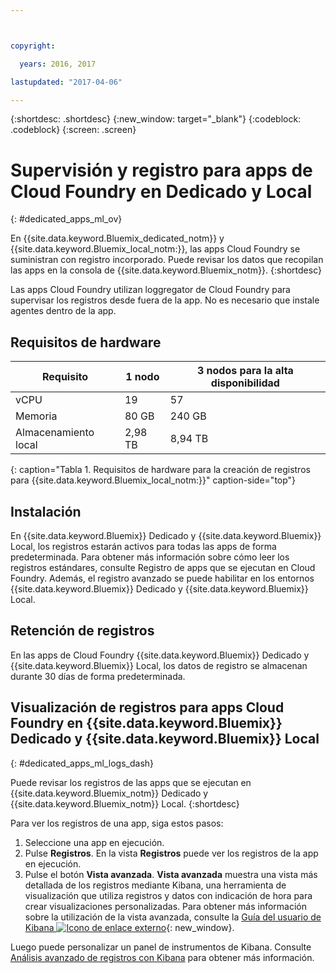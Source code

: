 ```yaml
---



copyright:

  years: 2016, 2017

lastupdated: "2017-04-06"

---
```


{:shortdesc: .shortdesc}
{:new_window: target="_blank"}
{:codeblock: .codeblock}
{:screen: .screen}

<!-- audience blue staging only begin -->

# Supervisión y registro para apps de Cloud Foundry en Dedicado y Local
{: #dedicated_apps_ml_ov}


En {{site.data.keyword.Bluemix_dedicated_notm}} y {{site.data.keyword.Bluemix_local_notm:}}, las apps Cloud Foundry se suministran con registro incorporado. Puede revisar los datos que recopilan las apps en la consola de {{site.data.keyword.Bluemix_notm}}.
{:shortdesc}

Las apps Cloud Foundry utilizan loggregator de Cloud Foundry para supervisar los registros desde fuera de la app. No es necesario que instale agentes dentro de la app.

## Requisitos de hardware


| **Requisito** |    **1 nodo**     | **3 nodos para la alta disponibilidad** |
|-----------------|-------------------|-------------------|
vCPU | 19 | 57 |
Memoria | 80 GB | 240 GB |
Almacenamiento local | 2,98 TB | 8,94 TB |
{: caption="Tabla 1. Requisitos de hardware para la creación de registros para {{site.data.keyword.Bluemix_local_notm:}}" caption-side="top"}

## Instalación

En {{site.data.keyword.Bluemix}} Dedicado y {{site.data.keyword.Bluemix}} Local, los registros estarán activos para todas las apps de forma predeterminada. Para obtener más información sobre cómo leer los registros estándares, consulte Registro de apps que se ejecutan en Cloud Foundry. Además, el registro avanzado se puede habilitar en los entornos {{site.data.keyword.Bluemix}} Dedicado y {{site.data.keyword.Bluemix}} Local.

## Retención de registros

En las apps de Cloud Foundry {{site.data.keyword.Bluemix}} Dedicado y {{site.data.keyword.Bluemix}} Local, los datos de registro se almacenan durante 30 días de forma predeterminada.

## Visualización de registros para apps Cloud Foundry en {{site.data.keyword.Bluemix}} Dedicado y {{site.data.keyword.Bluemix}} Local
{: #dedicated_apps_ml_logs_dash}

Puede revisar los registros de las apps que se ejecutan en {{site.data.keyword.Bluemix_notm}} Dedicado y {{site.data.keyword.Bluemix_notm}} Local.
{:shortdesc}

Para ver los registros de una app, siga estos pasos:
1. Seleccione una app en ejecución.
2. Pulse **Registros**. En la vista **Registros** puede ver los registros de la app en ejecución.
4. Pulse el botón **Vista avanzada**. **Vista avanzada** muestra una vista más detallada de los registros mediante Kibana, una herramienta de visualización que utiliza registros y datos con indicación de hora para crear visualizaciones personalizadas. Para obtener más información sobre la utilización de la vista avanzada, consulte la [Guía del usuario de Kibana ![Icono de enlace externo](../../../icons/launch-glyph.svg "Icono de enlace externo")](https://www.elastic.co/guide/en/kibana/4.1/index.html){: new_window}.

Luego puede personalizar un panel de instrumentos de Kibana. Consulte [Análisis avanzado de registros con Kibana](../kibana4/analyzing_logs_Kibana.html#analyzing_logs_Kibana) para obtener más información. 

<!-- audience blue staging only end comment -->
